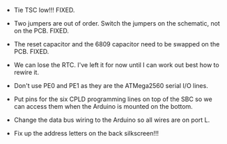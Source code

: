 - Tie TSC low!!! FIXED.

- Two jumpers are out of order.
  Switch the jumpers on the
  schematic, not on the PCB.
  FIXED.

- The reset capacitor and the
  6809 capacitor need to be
  swapped on the PCB. FIXED.

- We can lose the RTC.
  I've left it for now until
  I can work out best how to
  rewire it.

- Don't use PE0 and PE1 as
  they are the ATMega2560
  serial I/O lines.

- Put pins for the six CPLD
  programming lines on top
  of the SBC so we can
  access them when the Arduino
  is mounted on the bottom.

- Change the data bus wiring to the
  Arduino so all wires are on port L.

- Fix up the address letters on the
  back silkscreen!!!
